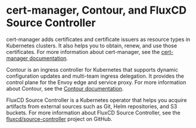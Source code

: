 # cert-manager, Contour, and FluxCD Source Controller

cert-manager adds certificates and certificate issuers as resource types in Kubernetes clusters. It also helps you to obtain, renew, and use those certificates. For more information about cert-manager, see the [cert-manager documentation](https://cert-manager.io/next-docs/).

Contour is an ingress controller for Kubernetes that supports dynamic configuration updates and multi-team ingress delegation. It provides the control plane for the Envoy edge and service proxy.​ For more information about Contour, see the [Contour documentation](https://projectcontour.io/docs/v1.20.0/).

FluxCD Source Controller is a Kubernetes operator that helps you acquire artifacts from external sources such as Git, Helm repositories, and S3 buckets. For more information about FluxCD Source Controller, see the [fluxcd/source-controller](https://github.com/fluxcd/source-controller) project on GitHub.